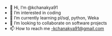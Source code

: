 - 👋 Hi, I’m @kchanakya91
- 👀 I’m interested in coding
- 🌱 I’m currently learning pl/sql, python, Weka
- 💞️ I’m looking to collaborate on software projects
- 📫 How to reach me -kchanakya91@gmail.com

<!---
kchanakya91/kchanakya91 is a ✨ special ✨ repository because its `README.md` (this file) appears on your GitHub profile.
You can click the Preview link to take a look at your changes.
--->
